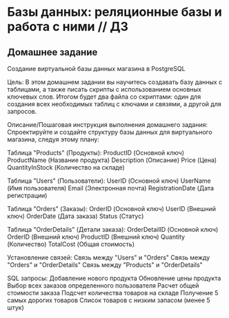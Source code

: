 # Базы данных: реляционные базы и работа с ними // ДЗ 

## Домашнее задание
Создание виртуальной базы данных магазина в PostgreSQL

Цель:
В этом домашнем задании вы научитесь создавать базу данных с таблицами, а также писать скрипты с использованием основных ключевых слов. Итогом будет два файла со скриптами: один для создания всех необходимых таблиц с ключами и связями, а другой для запросов.


Описание/Пошаговая инструкция выполнения домашнего задания:
Спроектируйте и создайте структуру базы данных для виртуального магазина, следуя этому плану:

Таблица "Products" (Продукты):
ProductID (Основной ключ)
ProductName (Название продукта)
Description (Описание)
Price (Цена)
QuantityInStock (Количество на складе)


Таблица "Users" (Пользователи):
UserID (Основной ключ)
UserName (Имя пользователя)
Email (Электронная почта)
RegistrationDate (Дата регистрации)


Таблица "Orders" (Заказы):
OrderID (Основной ключ)
UserID (Внешний ключ)
OrderDate (Дата заказа)
Status (Статус)


Таблица "OrderDetails" (Детали заказа):
OrderDetailID (Основной ключ)
OrderID (Внешний ключ)
ProductID (Внешний ключ)
Quantity (Количество)
TotalCost (Общая стоимость)


Установление связей:
Связь между "Users" и "Orders"
Связь между "Orders" и "OrderDetails"
Связь между "Products" и "OrderDetails"


SQL запросы:
Добавление нового продукта
Обновление цены продукта
Выбор всех заказов определенного пользователя
Расчет общей стоимости заказа
Подсчет количества товаров на складе
Получение 5 самых дорогих товаров
Список товаров с низким запасом (менее 5 штук)